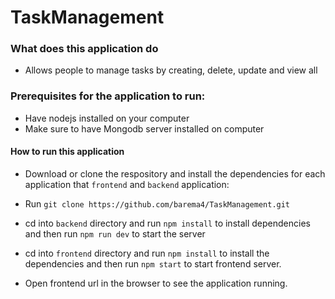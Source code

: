 # TaskManagement
### What does this application do
* Allows people to manage tasks by creating, delete, update and view all 
### Prerequisites for the application to run:
* Have nodejs installed on your computer
* Make sure to have  Mongodb server installed on computer

#### How to run this application
* Download or clone the respository and install the dependencies for each application that `frontend` and `backend` application:

* Run `git clone https://github.com/barema4/TaskManagement.git`
* cd into `backend` directory and run `npm install` to install dependencies and then run `npm run dev` to start the server
* cd into `frontend` directory  and run `npm install` to install the dependencies and then run `npm start` to start frontend server.

* Open frontend url in the browser to see the application running. 




